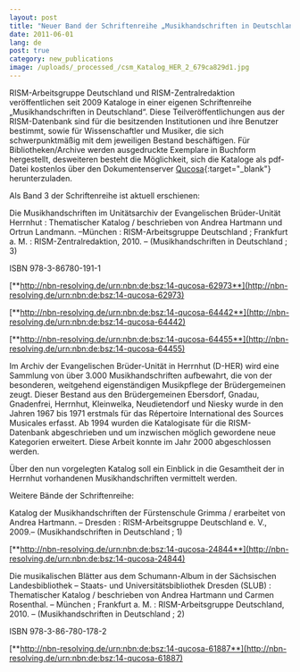 ```yaml
---
layout: post
title: "Neuer Band der Schriftenreihe „Musikhandschriften in Deutschland“ erschienen"
date: 2011-06-01
lang: de
post: true
category: new_publications
image: /uploads/_processed_/csm_Katalog_HER_2_679ca829d1.jpg
---
```



RISM-Arbeitsgruppe Deutschland und RISM-Zentralredaktion veröffentlichen seit 2009 Kataloge in einer eigenen Schriftenreihe „Musikhandschriften in Deutschland“. Diese Teilveröffentlichungen aus der RISM-Datenbank sind für die besitzenden Institutionen und ihre Benutzer bestimmt, sowie für Wissenschaftler und Musiker, die sich schwerpunktmäßig mit dem jeweiligen Bestand beschäftigen. Für Bibliotheken/Archive werden ausgedruckte Exemplare in Buchform hergestellt, desweiteren besteht die Möglichkeit, sich die Kataloge als pdf-Datei kostenlos über den Dokumentenserver [Qucosa](http://www.qucosa.de/){:target="_blank"} herunterzuladen.

Als Band 3 der Schriftenreihe ist aktuell erschienen:

Die Musikhandschriften im Unitätsarchiv der Evangelischen Brüder-Unität Herrnhut : Thematischer Katalog / beschrieben von Andrea Hartmann und Ortrun Landmann. –München : RISM-Arbeitsgruppe Deutschland ; Frankfurt a. M. : RISM-Zentralredaktion, 2010. – (Musikhandschriften in Deutschland ; 3)

ISBN 978-3-86780-191-1

[**http://nbn-resolving.de/urn:nbn:de:bsz:14-qucosa-62973**](http://nbn-resolving.de/urn:nbn:de:bsz:14-qucosa-62973)

[**http://nbn-resolving.de/urn:nbn:de:bsz:14-qucosa-64442**](http://nbn-resolving.de/urn:nbn:de:bsz:14-qucosa-64442)

[**http://nbn-resolving.de/urn:nbn:de:bsz:14-qucosa-64455**](http://nbn-resolving.de/urn:nbn:de:bsz:14-qucosa-64455)

Im Archiv der Evangelischen Brüder-Unität in Herrnhut (D-HER) wird eine Sammlung von über 3.000 Musikhandschriften aufbewahrt, die von der besonderen, weitgehend eigenständigen Musikpflege der Brüdergemeinen zeugt. Dieser Bestand aus den Brüdergemeinen Ebersdorf, Gnadau, Gnadenfrei, Herrnhut, Kleinwelka, Neudietendorf und Niesky wurde in den Jahren 1967 bis 1971 erstmals für das Répertoire International des Sources Musicales erfasst. Ab 1994 wurden die Katalogisate für die RISM-Datenbank abgeschrieben und um inzwischen möglich gewordene neue Kategorien erweitert. Diese Arbeit konnte im Jahr 2000 abgeschlossen werden.

Über den nun vorgelegten Katalog soll ein Einblick in die Gesamtheit der in Herrnhut vorhandenen Musikhandschriften vermittelt werden.

Weitere Bände der Schriftenreihe:

Katalog der Musikhandschriften der Fürstenschule Grimma / erarbeitet von Andrea Hartmann. – Dresden : RISM-Arbeitsgruppe Deutschland e. V., 2009.– (Musikhandschriften in Deutschland ; 1)

[**http://nbn-resolving.de/urn:nbn:de:bsz:14-qucosa-24844**](http://nbn-resolving.de/urn:nbn:de:bsz:14-qucosa-24844)

Die musikalischen Blätter aus dem Schumann-Album in der Sächsischen Landesbibliothek – Staats- und Universitätsbibliothek Dresden (SLUB) : Thematischer Katalog / beschrieben von Andrea Hartmann und Carmen Rosenthal. – München ; Frankfurt a. M. : RISM-Arbeitsgruppe Deutschland, 2010. – (Musikhandschriften in Deutschland ; 2)

ISBN 978-3-86-780-178-2

[**http://nbn-resolving.de/urn:nbn:de:bsz:14-qucosa-61887**](http://nbn-resolving.de/urn:nbn:de:bsz:14-qucosa-61887)